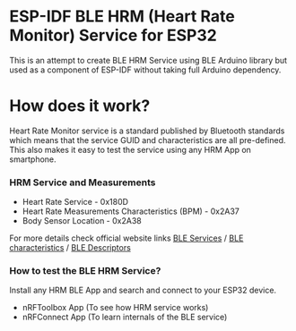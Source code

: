# ESP-IDF BLE HRM (Heart Rate Monitor) Service for ESP32
This is an attempt to create BLE HRM Service using BLE Arduino library but used as a component of ESP-IDF without taking full Arduino dependency.

# How does it work?
Heart Rate Monitor service is a standard published by Bluetooth standards which means that the service GUID and characteristics are all pre-defined. This also makes it easy to test the service using any HRM App on smartphone.

### HRM Service and Measurements
- Heart Rate Service - 0x180D
- Heart Rate Measurements Characteristics (BPM) - 0x2A37
- Body Sensor Location - 0x2A38

For more details check official website links [BLE Services](https://www.bluetooth.com/specifications/gatt/services/) / 
[BLE characteristics](https://www.bluetooth.com/specifications/gatt/characteristics/) / [BLE Descriptors](https://www.bluetooth.com/specifications/gatt/descriptors/)

### How to test the BLE HRM Service?
Install any HRM BLE App and search and connect to your ESP32 device.
- nRFToolbox App (To see how HRM service works)
- nRFConnect App (To learn internals of the BLE service)

